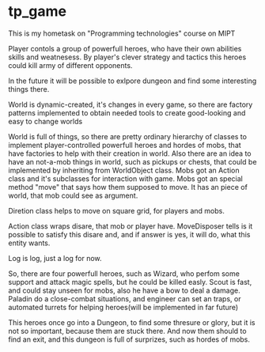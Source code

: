 # tp_game
This is my hometask on "Programming technologies" course on MIPT

Player contols a group of powerfull heroes, who have their own abilities skills and weatnesess.
By player's clever strategy and tactics this heroes could kill army of different opponents. 

In the future it will be possible to exlpore dungeon and find some interesting things there.

World is dynamic-created, it's changes in every game, so there are factory patterns implemented to obtain needed tools to create good-looking and easy to change worlds

World is full of things, so there are pretty ordinary hierarchy of classes to implement player-controlled powerfull heroes and hordes of mobs, that have factories to help with their creation in world. Also there are an idea to have an not-a-mob things in
world, such as pickups or chests, that could be implemented by inheriting from WorldObject class. Mobs got an Action class and it's
subclasses for interaction with game. Mobs got an special method "move" that says how them supposed to move. It has an piece of world, that mob could see as argument. 

Diretion class helps to move on square grid, for players and mobs. 

Action class wraps disare, that mob or player have. MoveDisposer tells is it possible to satisfy this disare and, and if answer is yes, it will do, what this entity wants.

Log is log, just a log for now.

So, there are four powerfull heroes, such as Wizard, who perfom some support and attack magic spells, but he could be killed easly.
Scout is fast, and could stay unseen for mobs, also he have a bow to deal a damage. Paladin do a close-combat situations, and engineer can set an traps, or automated turrets for helping heroes(will be implemented in far future)

This heroes once go into a Dungeon, to find some thresure or glory, but it is not so important, because them are stuck there. And now them should to find an exit, and this dungeon is full of surprizes, such as hordes of mobs. 
